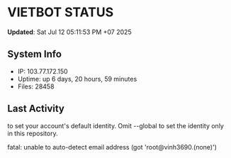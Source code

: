 # VIETBOT STATUS
**Updated**: Sat Jul 12 05:11:53 PM +07 2025

## System Info
- IP: 103.77.172.150
- Uptime: up 6 days, 20 hours, 59 minutes
- Files: 28458

## Last Activity

to set your account's default identity.
Omit --global to set the identity only in this repository.

fatal: unable to auto-detect email address (got 'root@vinh3690.(none)')
